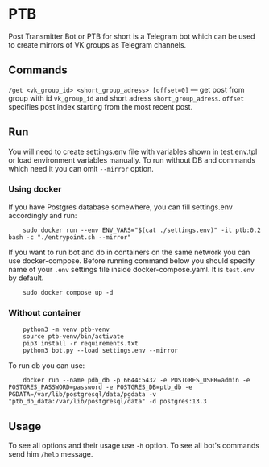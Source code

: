 # PTB

Post Transmitter Bot or PTB for short is a Telegram bot
which can be used to create mirrors of VK groups as 
Telegram channels.

## Commands
`/get <vk_group_id> <short_group_adress> [offset=0]` &mdash;
get post from group with id `vk_group_id` and short adress `short_group_adress`.
`offset` specifies post index starting from the most recent post.

## Run
You will need to create settings.env file with variables 
shown in test.env.tpl or load environment variables manually.
To run without DB and commands which need it you can 
omit `--mirror` option.

### Using docker
If you have Postgres database somewhere, you can fill settings.env accordingly and run:
```
    sudo docker run --env ENV_VARS="$(cat ./settings.env)" -it ptb:0.2 bash -c "./entrypoint.sh --mirror"
```
If you want to run bot and db in containers on the same network you can use docker-compose. 
Before running command below you should specify name of your `.env` settings file inside 
docker-compose.yaml. It is `test.env` by default.
```
    sudo docker compose up -d
```

### Without container 
```
    python3 -m venv ptb-venv
    source ptb-venv/bin/activate 
    pip3 install -r requirements.txt
    python3 bot.py --load settings.env --mirror
```

To run db you can use:
```
    docker run --name pdb_db -p 6644:5432 -e POSTGRES_USER=admin -e POSTGRES_PASSWORD=password -e POSTGRES_DB=ptb_db -e PGDATA=/var/lib/postgresql/data/pgdata -v "ptb_db_data:/var/lib/postgresql/data" -d postgres:13.3
```

## Usage
To see all options and their usage use `-h` option.
To see all bot's commands send him `/help` message.
